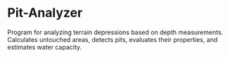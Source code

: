 # Pit-Analyzer
Program for analyzing terrain depressions based on depth measurements. Calculates untouched areas, detects pits, evaluates their properties, and estimates water capacity.
